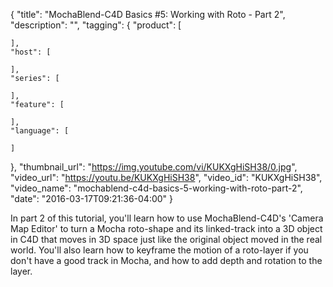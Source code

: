 {
  "title": "MochaBlend-C4D Basics #5: Working with Roto - Part 2",
  "description": "",
  "tagging": {
    "product": [

    ],
    "host": [

    ],
    "series": [

    ],
    "feature": [

    ],
    "language": [

    ]
  },
  "thumbnail_url": "https://img.youtube.com/vi/KUKXgHiSH38/0.jpg",
  "video_url": "https://youtu.be/KUKXgHiSH38",
  "video_id": "KUKXgHiSH38",
  "video_name": "mochablend-c4d-basics-5-working-with-roto-part-2",
  "date": "2016-03-17T09:21:36-04:00"
}

In part 2 of this tutorial, you'll learn how to use MochaBlend-C4D's 'Camera
Map Editor' to turn a Mocha roto-shape and its linked-track into a 3D object
in C4D that moves in 3D space just like the original object moved in the real
world. You'll also learn how to keyframe the motion of a roto-layer if you
don't have a good track in Mocha, and how to add depth and rotation to the
layer.


